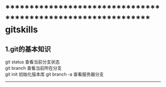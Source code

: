************************************************************** gitskills
============================
1.git的基本知识
----------------------------
git status 查看当前分支状态<br>
git branch 查看当前所在分支<br>
        git init 初始化版本库
        git branch -a 查看服务器分支
**************************************************************
